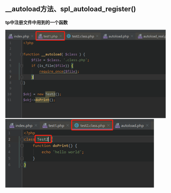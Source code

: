 ## __autoload方法、spl_autoload_register()

**tp中注册文件中用到的一个函数**

![](../image/php/01.png)
![](../image/php/02.png)
